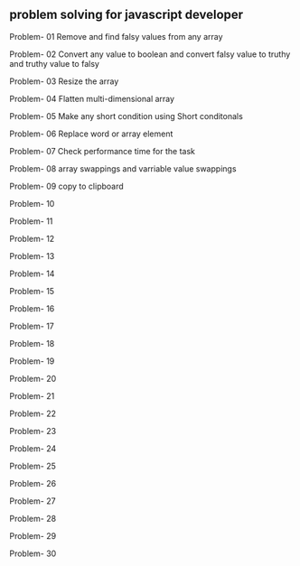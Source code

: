 ## problem solving for javascript developer

Problem- 01 Remove and find falsy values from any array

Problem- 02 Convert any value to boolean and 
        convert falsy value to truthy and truthy value to falsy

Problem- 03 Resize the array

Problem- 04 Flatten multi-dimensional array

Problem- 05 Make any short condition using Short conditonals

Problem- 06 Replace word or array element

Problem- 07 Check performance time for the task

Problem- 08 array swappings and varriable value swappings

Problem- 09 copy to clipboard

Problem- 10

Problem- 11

Problem- 12

Problem- 13

Problem- 14

Problem- 15

Problem- 16

Problem- 17

Problem- 18

Problem- 19

Problem- 20

Problem- 21

Problem- 22

Problem- 23

Problem- 24

Problem- 25

Problem- 26

Problem- 27

Problem- 28

Problem- 29

Problem- 30